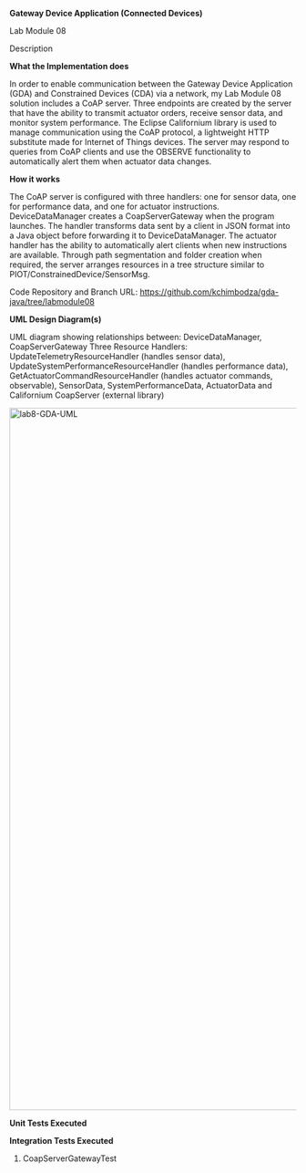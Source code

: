 **Gateway Device Application (Connected Devices)**

Lab Module 08

Description

**What the Implementation does**

In order to enable communication between the Gateway Device Application (GDA) and Constrained Devices (CDA) via a network, my Lab Module 08 solution includes a CoAP server.  Three endpoints are created by the server that have the ability to transmit actuator orders, receive sensor data, and monitor system performance.  The Eclipse Californium library is used to manage communication using the CoAP protocol, a lightweight HTTP substitute made for Internet of Things devices.  The server may respond to queries from CoAP clients and use the OBSERVE functionality to automatically alert them when actuator data changes.

**How it works**

The CoAP server is configured with three handlers: one for sensor data, one for performance data, and one for actuator instructions. DeviceDataManager creates a CoapServerGateway when the program launches.  The handler transforms data sent by a client in JSON format into a Java object before forwarding it to DeviceDataManager.  The actuator handler has the ability to automatically alert clients when new instructions are available.  Through path segmentation and folder creation when required, the server arranges resources in a tree structure similar to PIOT/ConstrainedDevice/SensorMsg.

Code Repository and Branch
URL: https://github.com/kchimbodza/gda-java/tree/labmodule08

**UML Design Diagram(s)**

UML diagram showing relationships between: DeviceDataManager, CoapServerGateway
Three Resource Handlers: UpdateTelemetryResourceHandler (handles sensor data), UpdateSystemPerformanceResourceHandler (handles performance data), GetActuatorCommandResourceHandler (handles actuator commands, observable), SensorData, SystemPerformanceData, ActuatorData and Californium CoapServer (external library)

<img width="2595" height="1232" alt="lab8-GDA-UML" src="https://github.com/user-attachments/assets/69ea23a0-4741-43e9-84e7-78fe765bde56" />

**Unit Tests Executed**

**Integration Tests Executed**

1. CoapServerGatewayTest 

